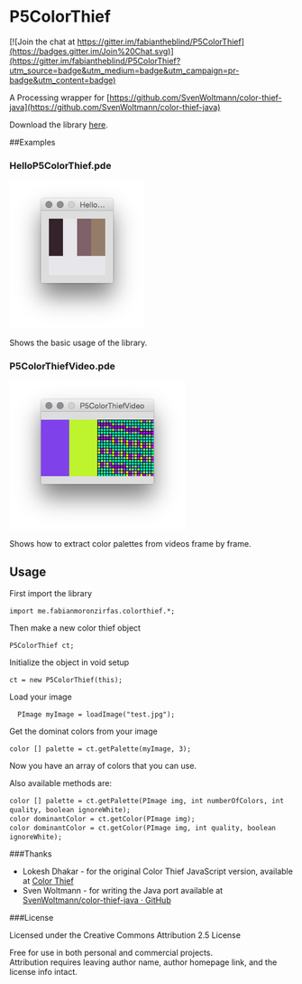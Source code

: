 P5ColorThief
============

[![Join the chat at https://gitter.im/fabiantheblind/P5ColorThief](https://badges.gitter.im/Join%20Chat.svg)](https://gitter.im/fabiantheblind/P5ColorThief?utm_source=badge&utm_medium=badge&utm_campaign=pr-badge&utm_content=badge)

A Processing wrapper for [https://github.com/SvenWoltmann/color-thief-java](https://github.com/SvenWoltmann/color-thief-java)

Download the library [here](https://github.com/fabiantheblind/P5ColorThief/releases/download/1.0.0/P5ColorThief.zip).

##Examples  

### HelloP5ColorThief.pde  
![](web/assets/HelloP5ColorThief.png)  

Shows the basic usage of the library.  

### P5ColorThiefVideo.pde  
![](web/assets/P5ColorThiefVideo.png)  

Shows how to extract color palettes from videos frame by frame.  

## Usage  

First import the library  

    import me.fabianmoronzirfas.colorthief.*;

Then make a new color thief object

    P5ColorThief ct;

Initialize the object in void setup

    ct = new P5ColorThief(this);

Load your image

      PImage myImage = loadImage("test.jpg");


Get the dominat colors from your image

    color [] palette = ct.getPalette(myImage, 3);

Now you have an array of colors that you can use.

Also available methods are:  

    color [] palette = ct.getPalette(PImage img, int numberOfColors, int quality, boolean ignoreWhite);
    color dominantColor = ct.getColor(PImage img);
    color dominantColor = ct.getColor(PImage img, int quality, boolean ignoreWhite);
    


###Thanks

- Lokesh Dhakar - for the original Color Thief JavaScript version, available at [Color Thief](http://lokeshdhakar.com/projects/color-thief/)  
- Sven Woltmann - for writing the Java port available at [SvenWoltmann/color-thief-java · GitHub](https://github.com/SvenWoltmann/color-thief-java)

###License

Licensed under the Creative Commons Attribution 2.5 License  

Free for use in both personal and commercial projects.  
Attribution requires leaving author name, author homepage link, and the license info intact.  